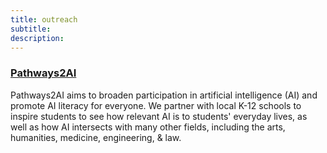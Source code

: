 ```yaml
---
title: outreach
subtitle: 
description: 
---
```


### [Pathways2AI](https://pathways2ai.ucsd.edu/)
Pathways2AI aims to broaden participation in artificial intelligence (AI) and promote AI literacy for everyone. We partner with local K-12 schools to inspire students to see how relevant AI is to students' everyday lives, as well as how AI intersects with many other fields, including the arts, humanities, medicine, engineering, & law.

